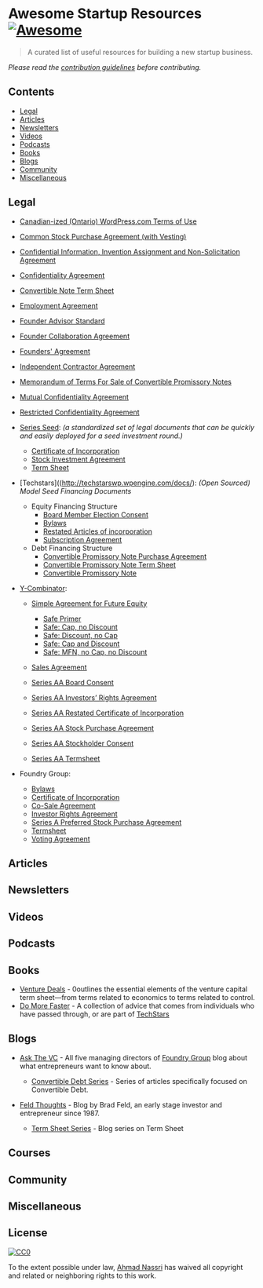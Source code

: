 # Awesome Startup Resources [![Awesome](https://cdn.rawgit.com/sindresorhus/awesome/master/media/badge.svg)](https://github.com/sindresorhus/awesome)

> A curated list of useful resources for building a new startup business.

*Please read the [contribution guidelines](contributing.md) before contributing.*

## Contents

- [Legal](#legal)
- [Articles](#articles)
- [Newsletters](#newsletters)
- [Videos](#videos)
- [Podcasts](#podcasts)
- [Books](#books)
- [Blogs](#blogs)
- [Community](#community)
- [Miscellaneous](#miscellaneous)

## Legal

- [Canadian-ized (Ontario) WordPress.com Terms of Use](http://hyndmanlaw.com/blog/canadianized-wordpress-terms-of-use/)
- [Common Stock Purchase Agreement (with Vesting)](http://www.docracy.com/5346/common-stock-purchase-agreement-with-vesting-)
- [Confidential Information, Invention Assignment and Non-Solicitation Agreement](http://hyndmanlaw.com/blog/form-of-confidentiality-and-invention-agreement/)
- [Confidentiality Agreement](http://hyndmanlaw.com/blog/form-of-confidentiality-agreement/)
- [Convertible Note Term Sheet](http://www.docracy.com/2740/convertible-note-term-sheet-template-)
- [Employment Agreement](http://hyndmanlaw.com/blog/form-of-employment-agreement/)
- [Founder Advisor Standard](http://www.docracy.com/263/founder-advisor-standard-template)
- [Founder Collaboration Agreement](http://www.docracy.com/22l87i92e9/founder-collaboration-agreement)
- [Founders' Agreement](http://www.docracy.com/6348/founders-agreement-template)
- [Independent Contractor Agreement](http://hyndmanlaw.com/blog/form-of-simple-independent-contractor-agreement/)
- [Memorandum of Terms For Sale of Convertible Promissory Notes](http://www.docracy.com/5976/memorandum-of-terms-for-sale-of-convertible-promissory-notes)
- [Mutual Confidentiality Agreement](http://hyndmanlaw.com/blog/form-of-mutual-confidentiality-agreement/)
- [Restricted Confidentiality Agreement](http://hyndmanlaw.com/blog/form-of-restricted-confidentiality-agreement/)

- [Series Seed](http://www.seriesseed.com/): _(a standardized set of legal documents that can be quickly and easily deployed for a seed investment round.)_
  - [Certificate of Incorporation](https://github.com/seriesseed/equity/blob/master/Series%20Seed%20-%20Restated%20Certificate%20of%20Incorporation.md)
  - [Stock Investment Agreement](https://github.com/seriesseed/equity/blob/master/Series%20Seed%20-%20Preferred%20Stock%20Investment%20Agreement.md)
  - [Term Sheet](https://github.com/seriesseed/equity/blob/master/Series%20Seed%20-%20Term%20Sheet.md)

- [Techstars]((http://techstarswp.wpengine.com/docs/): _(Open Sourced) Model Seed Financing Documents_
  - Equity Financing Structure
    - [Board Member Election Consent](http://www.techstars.com/uploads/techstars-model-series-aa-board-member-election-consent1.doc)
    - [Bylaws](http://www.techstars.com/uploads/techstars-series-aa-model-bylaws1.doc)
    - [Restated Articles of incorporation](http://www.techstars.com/uploads/techstars-series-aa-amended-and-restated-articles-of-incorporation1.doc)  
    - [Subscription Agreement](http://www.techstars.com/uploads/techstars-model-series-aa-subscription-agreement1.doc)
  - Debt Financing Structure
    - [Convertible Promissory Note Purchase Agreement](http://www.techstars.com/uploads/TechStars_Bridge_Forms_-_Note_Purchase_Agreement1.doc)
    - [Convertible Promissory Note Term Sheet](http://www.techstars.com/uploads/TechStars_Bridge_Term_Sheet1.doc)
    - [Convertible Promissory Note](http://www.techstars.com/uploads/TechStars_Bridge_Forms_-_Convertible_Note1.doc)

- [Y-Combinator](https://www.ycombinator.com/documents/):
  - [Simple Agreement for Future Equity](https://www.ycombinator.com/documents/#safe)
    - [Safe Primer](https://www.ycombinator.com/docs/SAFE_Primer.rtf)
    - [Safe: Cap, no Discount](https://www.ycombinator.com/docs/SAFE_Cap.rtf)
    - [Safe: Discount, no Cap](https://www.ycombinator.com/docs/SAFE_Discount.rtf)
    - [Safe: Cap and Discount](https://www.ycombinator.com/docs/SAFE_Cap_Discount.rtf)
    - [Safe: MFN, no Cap, no Discount](https://www.ycombinator.com/docs/SAFE_MFN.rtf)
  - [Sales Agreement](https://www.ycombinator.com/docs/YC_Form_SaaS_Agreement.doc)

  - [Series AA Board Consent](https://www.docracy.com/8/y-combinator-series-aa-board-consent)
  - [Series AA Investors’ Rights Agreement](https://www.docracy.com/11/y-combinator-series-aa-investors-rights-agreement)
  - [Series AA Restated Certificate of Incorporation](https://www.docracy.com/10/y-combinator-series-aa-restated-certificate-of-incorporation)
  - [Series AA Stock Purchase Agreement](https://www.docracy.com/7/y-combinator-series-aa-stock-purchase-agreement)
  - [Series AA Stockholder Consent](https://www.docracy.com/9/y-combinator-series-aa-stockholder-consent)
  - [Series AA Termsheet](https://www.docracy.com/5/y-combinator-series-aa-termsheet-)

- Foundry Group:
  - [Bylaws](http://www.docracy.com/17/foundry-group-standard-bylaws)
  - [Certificate of Incorporation](http://www.docracy.com/18/foundry-group-standard-certificate-of-incorporation)
  - [Co-Sale Agreement](http://www.docracy.com/20/foundry-group-standard-co-sale-agreement)
  - [Investor Rights Agreement](http://www.docracy.com/21/foundry-group-standard-investor-rights-agreement)
  - [Series A Preferred Stock Purchase Agreement](http://www.docracy.com/22/foundry-group-standard-series-a-preferred-stock-purchase-agreement)
  - [Termsheet](http://www.docracy.com/23/foundry-group-standard-termsheet)
  - [Voting Agreement](http://www.docracy.com/19/foundry-group-voting-agreement)


## Articles

## Newsletters

## Videos

## Podcasts

## Books

- [Venture Deals](https://www.amazon.com/Venture-Deals-Smarter-Lawyer-Capitalist-ebook/dp/B00AO2PWOI/ref=as_li_ss_tl?s=books&ie=UTF8&qid=1469505159&sr=1-1&keywords=venture+deals&linkCode=sl1&tag=starturevolu-20&linkId=5ace8b39878732c85902c4841fb8178f) - 0outlines the essential elements of the venture capital term sheet—from terms related to economics to terms related to control.
- [Do More Faster](https://www.amazon.com/Do-More-Faster-TechStars-Accelerate/dp/0470929839/ref=sr_1_1?ie=UTF8&qid=1309989225&sr=8-1) - A collection of advice that comes from individuals who have passed through, or are part of [TechStars](http://www.techstars.com/)

## Blogs

- [Ask The VC](http://www.askthevc.com/) - All five managing directors of [Foundry Group](http://www.foundrygroup.com/team) blog about what entrepreneurs want to know about.
  - [Convertible Debt Series](http://www.askthevc.com/archives/category/convertible-debt-2) - Series of articles specifically focused on Convertible Debt.

- [Feld Thoughts](http://www.feld.com/) - Blog by Brad Feld, an early stage investor and entrepreneur since 1987.
  - [Term Sheet Series](http://www.feld.com/archives/category/term-sheet) - Blog series on Term Sheet

## Courses

## Community

## Miscellaneous

## License

[![CC0](http://mirrors.creativecommons.org/presskit/buttons/88x31/svg/cc-zero.svg)](https://creativecommons.org/publicdomain/zero/1.0/)

To the extent possible under law, [Ahmad Nassri](https://www.ahmadnassri.com.com) has waived all copyright and related or neighboring rights to this work.
